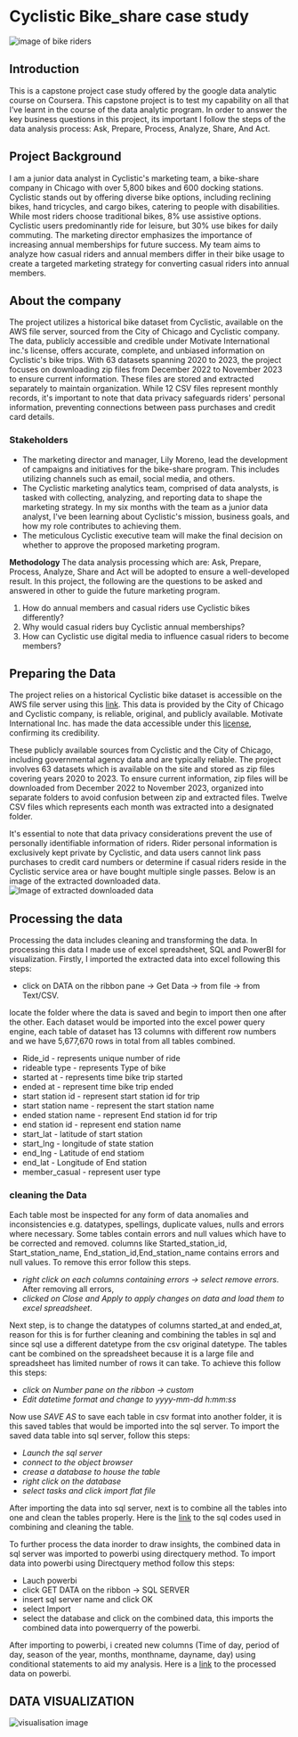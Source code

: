 # Cyclistic Bike_share case study
![image of bike riders](bike2.jpg)

## Introduction

This is a capstone project case study offered by the google data analytic course on Coursera. This capstone project is to test my capability on all that I’ve learnt in the course of the data analytic program. In order to answer the key business questions in this project, its important I follow the steps of the data analysis process: Ask, Prepare, Process, Analyze, Share, And Act.

## Project Background

I am a junior data analyst in Cyclistic's marketing team, a bike-share company in Chicago with over 5,800 bikes and 600 docking stations. Cyclistic stands out by offering diverse bike options, including reclining bikes, hand tricycles, and cargo bikes, catering to people with disabilities. While most riders choose traditional bikes, 8% use assistive options. Cyclistic users predominantly ride for leisure, but 30% use bikes for daily commuting. The marketing director emphasizes the importance of increasing annual memberships for future success. My team aims to analyze how casual riders and annual members differ in their bike usage to create a targeted marketing strategy for converting casual riders into annual members.

## About the company

The project utilizes a historical bike dataset from Cyclistic, available on the AWS file server, sourced from the City of Chicago and Cyclistic company. The data, publicly accessible and credible under Motivate International inc.'s license, offers accurate, complete, and unbiased information on Cyclistic's bike trips. With 63 datasets spanning 2020 to 2023, the project focuses on downloading zip files from December 2022 to November 2023 to ensure current information. These files are stored and extracted separately to maintain organization. While 12 CSV files represent monthly records, it's important to note that data privacy safeguards riders' personal information, preventing connections between pass purchases and credit card details.
### Stakeholders
+ The marketing director and manager, Lily Moreno, lead the development of campaigns and initiatives for the bike-share program. This includes utilizing channels such as email, social media, and others.
+ The Cyclistic marketing analytics team, comprised of data analysts, is tasked with collecting, analyzing, and reporting data to shape the marketing strategy. In my six months with the team as a junior data analyst, I've been learning about Cyclistic's mission, business goals, and how my role contributes to achieving them.
+ The meticulous Cyclistic executive team will make the final decision on whether to approve the proposed marketing program.

**Methodology**
The data analysis processing which are: Ask, Prepare, Process, Analyze, Share and Act will be adopted to ensure a well-developed result.
In this project, the following are the questions to be asked and answered in other to guide the future marketing program.

1. How do annual members and casual riders use Cyclistic bikes differently?
2. Why would casual riders buy Cyclistic annual memberships?
3. How can Cyclistic use digital media to influence casual riders to become members?

## Preparing the Data

The project relies on a historical Cyclistic bike dataset is accessible on the AWS file server using this [link](https://divvy-tripdata.s3.amazonaws.com/index.html). This data is provided by the City of Chicago and Cyclistic company, is reliable, original, and publicly available. Motivate International Inc. has made the data accessible under this [license](https://divvybikes.com/data-license-agreement), confirming its credibility.

These publicly available sources from Cyclistic and the City of Chicago, including governmental agency data and are typically reliable. The project involves 63 datasets which is available on the site and stored as zip files covering years 2020 to 2023. To ensure current information, zip files will be downloaded from December 2022 to November 2023, organized into separate folders to avoid confusion between zip and extracted files. Twelve CSV files which represents each month was extracted into a designated folder.

It's essential to note that data privacy considerations prevent the use of personally identifiable information of riders. Rider personal information is exclusively kept private by Cyclistic, and data users cannot link pass purchases to credit card numbers or determine if casual riders reside in the Cyclistic service area or have bought multiple single passes.
Below is an image of the extracted downloaded data.
![Image of extracted downloaded data](https://github.com/Olaseni-Ajeboriogbon/Google-Data-Analysis-capstone-project/blob/main/cyclist_downloadedfile.png)

## Processing the data

Processing the data includes cleaning and transforming the data. In processing this data I made use of excel spreadsheet, SQL and PowerBI for visualization.
Firstly, I imported the extracted data into excel following this steps:

+ click on DATA on the ribbon pane -> Get Data -> from file -> from Text/CSV.

locate the folder where the data is saved and begin to import then one after the other.
Each dataset would be imported into the excel power query engine, each table of dataset has 13 columns with different row numbers and we have 5,677,670 rows in total from all tables combined. 

* Ride_id - represents unique number of ride
* rideable type - represents Type of bike 
* started at - represents time bike trip started
* ended at - represent time bike trip ended
* start station id - represent start station id for trip
* start station name - represent the start station name
* ended station name - represent End station id for trip
* end station id - represent end station name
* start_lat - latitude of start station
* start_lng - longitude of state station
* end_lng - Latitude of end statiom
* end_lat - Longitude of End station
* member_casual - represent user type

### cleaning the Data

Each table most be inspected for any form of data anomalies and inconsistencies e.g. datatypes, spellings, duplicate values, nulls and errors where necessary. Some tables contain errors and null values which have to be corrected and removed. columns like Started_station_id, Start_station_name, End_station_id,End_station_name contains errors and null values.
To remove this error follow this steps.
* _right click on each columns containing errors  -> select remove errors_.
After removing all errors, 
* _clicked on _Close and Apply_ to apply changes on data and load them to excel spreadsheet_.
  
Next step, is to change the datatypes of columns started_at and ended_at, reason for this is for further cleaning and combining the tables in sql and  since sql use a different datetype from the csv original datetype. The tables cant be combined on the spreadsheet because it is a large file and spreadsheet has limited number of rows it can take. 
To achieve this follow this steps:
* _click on Number pane on the ribbon -> custom_ 
* _Edit datetime format and change to yyyy-mm-dd h:mm:ss_
  
Now use _SAVE AS_ to save each table in csv format into another folder, it is this saved tables that would be imported into the sql server.
To import the saved data table into sql server, follow this steps:

* _Launch the sql server_
* _connect to the object browser_
* _crease a database to house the table_
* _right click on the database_
* _select tasks and click import flat file_

After importing the data into sql server, next is to combine all the tables into one and clean the tables properly. 
Here is the [link](https://github.com/Olaseni-Ajeboriogbon/Google-Data-Analysis-capstone-project/blob/main/cyclistic_Bike_share.sql) to the sql codes used in combining and cleaning the table. 

To further process the data inorder to draw insights, the combined data in sql server was imported to powerbi using directquery method. To import data into powerbi using Directquery method follow this steps:
* Lauch powerbi
* click GET DATA on the ribbon -> SQL SERVER
* insert sql server name and click OK
* select Import
* select the database and click on the combined data, this imports the combined data into powerquerry of the powerbi.

After importing to powerbi, i created new columns (Time of day, period of day, season of the year, months, monthname, dayname, day) using conditional statements to aid my analysis.
Here is a [link](https://drive.google.com/file/d/1cD9EDTm0RyKjTJt5293lGUiELrJU41Fx/view?usp=sharing) to the processed data on powerbi.

## DATA VISUALIZATION

![visualisation image](https://github.com/Olaseni-Ajeboriogbon/Google-Data-Analysis-capstone-project/blob/main/dashboard1.png)





